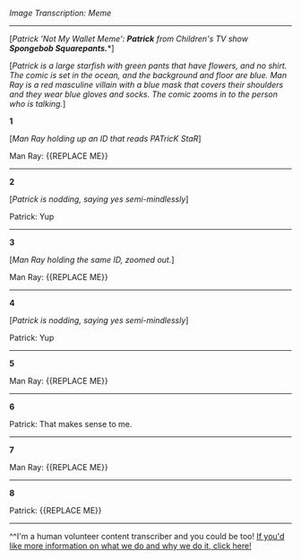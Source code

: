 *Image Transcription: Meme*

---

[*Patrick 'Not My Wallet Meme':* ***Patrick*** *from Children's TV show* ***Spongebob Squarepants.****] 

[*Patrick is a large starfish with green pants that have flowers, and no shirt. The comic is set in the ocean, and the background and floor are blue. Man Ray is a red masculine villain with a blue mask that covers their shoulders and they wear blue gloves and socks. The comic zooms in to the person who is talking.*]


**1**

[*Man Ray holding up an ID that reads PATricK StaR*]

Man Ray: {{REPLACE ME}}

---

**2**

[*Patrick is nodding, saying yes semi-mindlessly*]


Patrick: Yup

---

**3**

[*Man Ray holding the same ID, zoomed out.*]

Man Ray: {{REPLACE ME}}

---

**4**

[*Patrick is nodding, saying yes semi-mindlessly*]

Patrick:  Yup

---

**5**

Man Ray:  {{REPLACE ME}}

---
**6**

Patrick:  That makes sense to me.

---

**7**

Man Ray:  {{REPLACE ME}}

---

**8**

Patrick:  {{REPLACE ME}}

---

^^I'm&#32;a&#32;human&#32;volunteer&#32;content&#32;transcriber&#32;and&#32;you&#32;could&#32;be&#32;too!&#32;[If&#32;you'd&#32;like&#32;more&#32;information&#32;on&#32;what&#32;we&#32;do&#32;and&#32;why&#32;we&#32;do&#32;it,&#32;click&#32;here!](https://www.reddit.com/r/TranscribersOfReddit/wiki/index)

